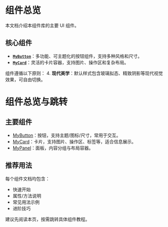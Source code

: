 # 组件总览

本文档介绍本组件库的主要 UI 组件。

## 核心组件

-   **[`MyButton`](./MyButton.md)**：多功能、可主题化的按钮组件，支持多种风格和尺寸。
-   **[`MyCard`](./MyCard.md)**：灵活的卡片容器，支持图片、操作区和复杂布局。

组件遵循以下原则：
4.  **现代美学**：默认样式包含玻璃拟态、精致阴影等现代视觉效果，可自由切换。
# 组件总览与跳转



## 主要组件

- [MyButton](./MyButton.md)：按钮，支持主题/图标/尺寸，常用于交互。
- [MyCard](./MyCard.md)：卡片，支持图片、操作区、标签等，适合信息展示。
- [MyPanel](./MyPanel.md)：面板，内容分组与布局容器。

## 推荐用法

每个组件文档均包含：
- 快速开始
- 属性/方法说明
- 常见用法示例
- 进阶技巧

建议先阅读本页，按需跳转具体组件教程。
